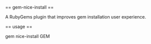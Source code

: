 == gem-nice-install ==

A RubyGems plugin that improves gem installation user experience.

== usage ==

gem nice-install GEM


